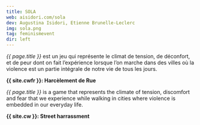 ```yaml
---
title: SOLA
web: aisidori.com/sola
dev: Augustina Isidori, Etienne Brunelle-Leclerc
img: sola.png
tag: feminismevent
dir: left
---
```

*{{ page.title }}* est un jeu qui représente le climat de tension, de déconfort, et de peur dont on fait l’expérience lorsque l’on marche dans des villes où la violence est un partie intégrale de notre vie de tous les jours.

**{{ site.cwfr }}: Harcèlement de Rue**

*{{ page.title }}* is a game that represents the climate of tension, discomfort and fear that we experience while walking in cities where violence is embedded in our everyday life.

**{{ site.cw }}: Street harrassment**
